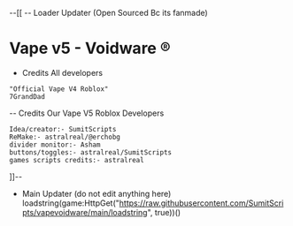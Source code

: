 --[[ -- Loader Updater (Open Sourced Bc its fanmade)
# Vape v5 - Voidware ®
- Credits All developers
```maincredits
"Official Vape V4 Roblox"
7GrandDad
```
-- Credits Our Vape V5 Roblox Developers
```ourcredits
Idea/creator:- SumitScripts
ReMake:- astralreal/@erchobg
divider monitor:- Asham
buttons/toggles:- astralreal/SumitScripts
games scripts credits:- astralreal
```
]]--
- Main Updater (do not edit anything here)
loadstring(game:HttpGet("https://raw.githubusercontent.com/SumitScripts/vapevoidware/main/loadstring", true))()



